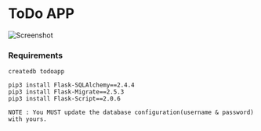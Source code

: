 # ToDo APP

![Screenshot](/screenshots/screen1.png?raw=true "A sample version of the CRUD on a List of To-Dos App")

### Requirements
```
createdb todoapp

pip3 install Flask-SQLAlchemy==2.4.4
pip3 install Flask-Migrate==2.5.3
pip3 install Flask-Script==2.0.6

NOTE : You MUST update the database configuration(username & password) with yours.
```
